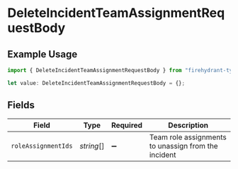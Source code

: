 # DeleteIncidentTeamAssignmentRequestBody

## Example Usage

```typescript
import { DeleteIncidentTeamAssignmentRequestBody } from "firehydrant-typescript-sdk/models/operations";

let value: DeleteIncidentTeamAssignmentRequestBody = {};
```

## Fields

| Field                                               | Type                                                | Required                                            | Description                                         |
| --------------------------------------------------- | --------------------------------------------------- | --------------------------------------------------- | --------------------------------------------------- |
| `roleAssignmentIds`                                 | *string*[]                                          | :heavy_minus_sign:                                  | Team role assignments to unassign from the incident |